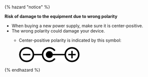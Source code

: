<!--- Applies to both Home Assistant Green and Yellow. -->

{% hazard "notice" %}

**Risk of damage to the equipment due to wrong polarity**

- When buying a new power supply, make sure it is center-positive.
- The wrong polarity could damage your device.
  - Center-positive polarity is indicated by this symbol:

    ![Icon showing a circle with a dot in the center, a line connecting the dot to a plus sign (+) on the right, and on the left another line connecting the outer circle to a minus sign (−)](/static/img/yellow/polarity_marking_center_positive.png)

{% endhazard %}